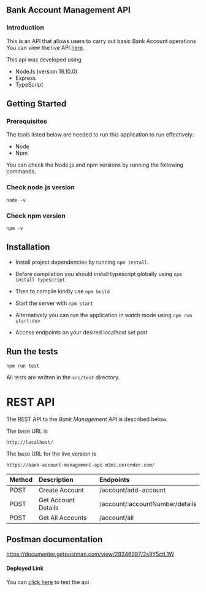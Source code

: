 ## Bank Account Management API

### Introduction

This is an API that allows users to carry out basic Bank Account operations
You can view the live API [here](https://bank-account-management-api-m3mi.onrender.com/).

This api was developed using

- NodeJs (version 18.10.0)
- Express
- TypeScript

## Getting Started

### Prerequisites

The tools listed below are needed to run this application to run effectively:

- Node
- Npm

You can check the Node.js and npm versions by running the following commands.

### Check node.js version

`node -v`

### Check npm version

`npm -v`

## Installation

- Install project dependencies by running `npm install`.

- Before compilation you should install typescript globally using `npm install typescript`

- Then to compile kindly use `npm build`

- Start the server with `npm start`

- Alternatively you can run the application in watch mode using `npm run start:dev`

- Access endpoints on your desired localhost set port

## Run the tests

```shell
npm run test
```

All tests are written in the `src/test` directory.

# REST API

The REST API to the _Bank Management API_ is described below.

The base URL is

    http://localhost/

The base URL for the live version is

    https://bank-account-management-api-m3mi.onrender.com/

| Method | Description         | Endpoints                       |
| :----- | :------------------ | :------------------------------ |
| POST   | Create Account      | /account/add-account            |
| POST   | Get Account Details | /account/:accountNumber/details |
| POST   | Get All Accounts    | /account/all                    |

## Postman documentation

https://documenter.getpostman.com/view/29346997/2s9Y5ctL1W

#### Deployed Link

You can [click here](https://bank-account-management-api-m3mi.onrender.com/) to test the api
